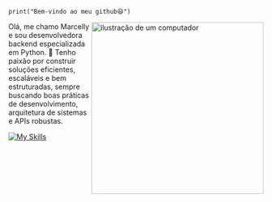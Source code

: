 <code>print("Bem-vindo ao meu github😆")</code>

<img src="https://raw.githubusercontent.com/MicaelliMedeiros/micaellimedeiros/master/image/computer-illustration.png" alt="ilustração de um computador" min-width="400px" max-width="400px" width="340px" align="right">

<p align="left"> 
  Olá, me chamo Marcelly e sou desenvolvedora backend especializada em Python. 🚀
  Tenho paixão por construir soluções eficientes, escaláveis e bem estruturadas, sempre buscando boas práticas de desenvolvimento, arquitetura de sistemas e APIs robustas.
</p>

[![My Skills](https://skillicons.dev/icons?i=python,flask,aws,redis,mongodb)](https://skillicons.dev)
